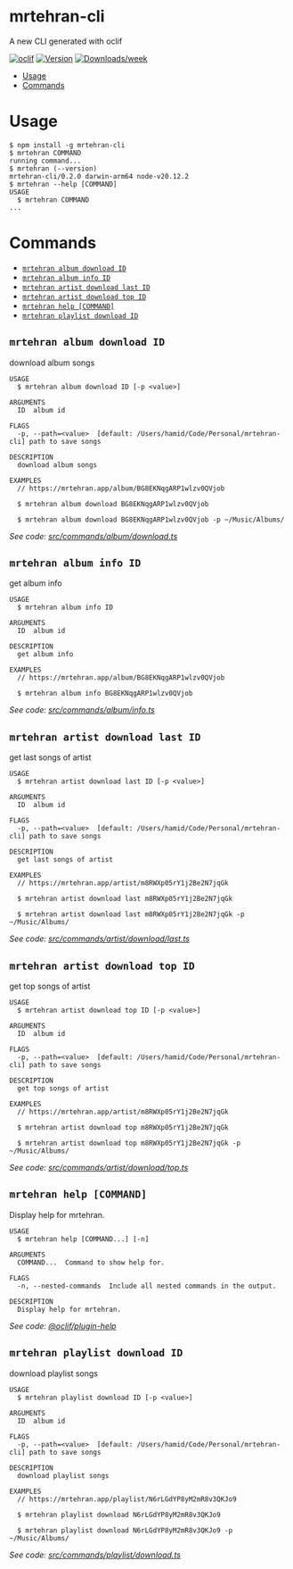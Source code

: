 mrtehran-cli
=================

A new CLI generated with oclif


[![oclif](https://img.shields.io/badge/cli-oclif-brightgreen.svg)](https://oclif.io)
[![Version](https://img.shields.io/npm/v/mrtehran-cli.svg)](https://npmjs.org/package/mrtehran-cli)
[![Downloads/week](https://img.shields.io/npm/dw/mrtehran-cli.svg)](https://npmjs.org/package/mrtehran-cli)


<!-- toc -->
* [Usage](#usage)
* [Commands](#commands)
<!-- tocstop -->
# Usage
<!-- usage -->
```sh-session
$ npm install -g mrtehran-cli
$ mrtehran COMMAND
running command...
$ mrtehran (--version)
mrtehran-cli/0.2.0 darwin-arm64 node-v20.12.2
$ mrtehran --help [COMMAND]
USAGE
  $ mrtehran COMMAND
...
```
<!-- usagestop -->
# Commands
<!-- commands -->
* [`mrtehran album download ID`](#mrtehran-album-download-id)
* [`mrtehran album info ID`](#mrtehran-album-info-id)
* [`mrtehran artist download last ID`](#mrtehran-artist-download-last-id)
* [`mrtehran artist download top ID`](#mrtehran-artist-download-top-id)
* [`mrtehran help [COMMAND]`](#mrtehran-help-command)
* [`mrtehran playlist download ID`](#mrtehran-playlist-download-id)

## `mrtehran album download ID`

download album songs

```
USAGE
  $ mrtehran album download ID [-p <value>]

ARGUMENTS
  ID  album id

FLAGS
  -p, --path=<value>  [default: /Users/hamid/Code/Personal/mrtehran-cli] path to save songs

DESCRIPTION
  download album songs

EXAMPLES
  // https://mrtehran.app/album/BG8EKNqgARP1wlzv0QVjob

  $ mrtehran album download BG8EKNqgARP1wlzv0QVjob

  $ mrtehran album download BG8EKNqgARP1wlzv0QVjob -p ~/Music/Albums/
```

_See code: [src/commands/album/download.ts](https://github.com/HamidNE/mrtehran-cli/blob/v0.2.0/src/commands/album/download.ts)_

## `mrtehran album info ID`

get album info

```
USAGE
  $ mrtehran album info ID

ARGUMENTS
  ID  album id

DESCRIPTION
  get album info

EXAMPLES
  // https://mrtehran.app/album/BG8EKNqgARP1wlzv0QVjob

  $ mrtehran album info BG8EKNqgARP1wlzv0QVjob
```

_See code: [src/commands/album/info.ts](https://github.com/HamidNE/mrtehran-cli/blob/v0.2.0/src/commands/album/info.ts)_

## `mrtehran artist download last ID`

get last songs of artist

```
USAGE
  $ mrtehran artist download last ID [-p <value>]

ARGUMENTS
  ID  album id

FLAGS
  -p, --path=<value>  [default: /Users/hamid/Code/Personal/mrtehran-cli] path to save songs

DESCRIPTION
  get last songs of artist

EXAMPLES
  // https://mrtehran.app/artist/m8RWXp05rY1j2Be2N7jqGk 

  $ mrtehran artist download last m8RWXp05rY1j2Be2N7jqGk

  $ mrtehran artist download last m8RWXp05rY1j2Be2N7jqGk -p ~/Music/Albums/
```

_See code: [src/commands/artist/download/last.ts](https://github.com/HamidNE/mrtehran-cli/blob/v0.2.0/src/commands/artist/download/last.ts)_

## `mrtehran artist download top ID`

get top songs of artist

```
USAGE
  $ mrtehran artist download top ID [-p <value>]

ARGUMENTS
  ID  album id

FLAGS
  -p, --path=<value>  [default: /Users/hamid/Code/Personal/mrtehran-cli] path to save songs

DESCRIPTION
  get top songs of artist

EXAMPLES
  // https://mrtehran.app/artist/m8RWXp05rY1j2Be2N7jqGk 

  $ mrtehran artist download top m8RWXp05rY1j2Be2N7jqGk

  $ mrtehran artist download top m8RWXp05rY1j2Be2N7jqGk -p ~/Music/Albums/
```

_See code: [src/commands/artist/download/top.ts](https://github.com/HamidNE/mrtehran-cli/blob/v0.2.0/src/commands/artist/download/top.ts)_

## `mrtehran help [COMMAND]`

Display help for mrtehran.

```
USAGE
  $ mrtehran help [COMMAND...] [-n]

ARGUMENTS
  COMMAND...  Command to show help for.

FLAGS
  -n, --nested-commands  Include all nested commands in the output.

DESCRIPTION
  Display help for mrtehran.
```

_See code: [@oclif/plugin-help](https://github.com/oclif/plugin-help/blob/v6.0.22/src/commands/help.ts)_

## `mrtehran playlist download ID`

download playlist songs

```
USAGE
  $ mrtehran playlist download ID [-p <value>]

ARGUMENTS
  ID  album id

FLAGS
  -p, --path=<value>  [default: /Users/hamid/Code/Personal/mrtehran-cli] path to save songs

DESCRIPTION
  download playlist songs

EXAMPLES
  // https://mrtehran.app/playlist/N6rLGdYP8yM2mR8v3QKJo9

  $ mrtehran playlist download N6rLGdYP8yM2mR8v3QKJo9

  $ mrtehran playlist download N6rLGdYP8yM2mR8v3QKJo9 -p ~/Music/Albums/
```

_See code: [src/commands/playlist/download.ts](https://github.com/HamidNE/mrtehran-cli/blob/v0.2.0/src/commands/playlist/download.ts)_
<!-- commandsstop -->
